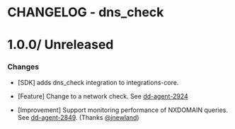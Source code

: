 # CHANGELOG - dns_check

1.0.0/ Unreleased
==================

### Changes

* [SDK] adds dns_check integration to integrations-core.

* [Feature] Change to a network check. See [dd-agent-2924](https://github.com/DataDog/dd-agent/issues/2924)

* [Improvement] Support monitoring performance of NXDOMAIN queries. See [dd-agent-2849](https://github.com/DataDog/dd-agent/issues/2849). (Thanks [@jnewland][])


[@jnewland]: https://github.com/jnewland
